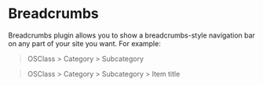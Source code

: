 Breadcrumbs
===========

Breadcrumbs plugin allows you to show a breadcrumbs-style navigation bar on any part of your site you want. For example: 

> OSClass > Category > Subcategory

> OSClass > Category > Subcategory > Item title